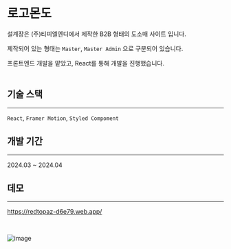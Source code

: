 # 로고몬도

설계장은 (주)티피엘엔디에서 제작한 B2B 형태의 도소매 사이트 입니다. <br/>

제작되어 있는 형태는 `Master`, `Master Admin` 으로 구분되어 있습니다. <br/>

프론트엔드 개발을 맡았고, React를 통해 개발을 진행했습니다. <br/> <br/>


## 기술 스택
---

`React`, `Framer Motion`, `Styled Compoment`



## 개발 기간
--- 
2024.03 ~ 2024.04



## 데모
---

https://redtopaz-d6e79.web.app/

<br/>

![image](https://github.com/hdev1004/postman2react/assets/59737252/67af7411-6a76-456d-b189-8d78adcb897e)

